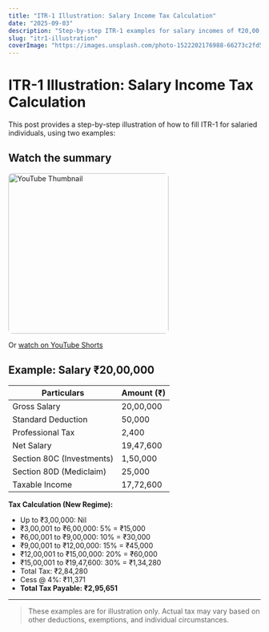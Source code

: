 ```yaml
---
title: "ITR-1 Illustration: Salary Income Tax Calculation"
date: "2025-09-03"
description: "Step-by-step ITR-1 examples for salary incomes of ₹20,00,000."
slug: "itr1-illustration"
coverImage: "https://images.unsplash.com/photo-1522202176988-66273c2fd55f?auto=format&fit=crop&w=800&q=80"
---
```


# ITR-1 Illustration: Salary Income Tax Calculation

This post provides a step-by-step illustration of how to fill ITR-1 for salaried individuals, using two examples:

<h2>Watch the summary</h2>
<a href="https://www.youtube.com/shorts/LcYPUrMvvP4" target="_blank" rel="noopener">
	<img src="https://img.youtube.com/vi/LcYPUrMvvP4/hqdefault.jpg" alt="YouTube Thumbnail" style="width:320px;max-width:100%;border-radius:8px;" />
</a>
<p>
	Or <a href="https://www.youtube.com/shorts/LcYPUrMvvP4" target="_blank" rel="noopener">watch on YouTube Shorts</a>
</p>



## Example: Salary ₹20,00,000


| Particulars                | Amount (₹) |
|---------------------------|------------|
| Gross Salary              | 20,00,000  |
| Standard Deduction        | 50,000     |
| Professional Tax          | 2,400      |
| Net Salary                | 19,47,600  |
| Section 80C (Investments) | 1,50,000   |
| Section 80D (Mediclaim)   | 25,000     |
| Taxable Income            | 17,72,600  |

**Tax Calculation (New Regime):**
- Up to ₹3,00,000: Nil
- ₹3,00,001 to ₹6,00,000: 5% = ₹15,000
- ₹6,00,001 to ₹9,00,000: 10% = ₹30,000
- ₹9,00,001 to ₹12,00,000: 15% = ₹45,000
- ₹12,00,001 to ₹15,00,000: 20% = ₹60,000
- ₹15,00,001 to ₹19,47,600: 30% = ₹1,34,280
- Total Tax: ₹2,84,280
- Cess @ 4%: ₹11,371
- **Total Tax Payable: ₹2,95,651**


---

> These examples are for illustration only. Actual tax may vary based on other deductions, exemptions, and individual circumstances.
